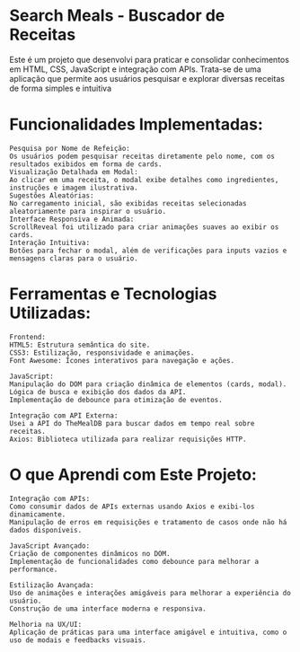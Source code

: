 # Search Meals - Buscador de Receitas
  Este é um projeto que desenvolvi para praticar e consolidar conhecimentos em HTML, CSS, JavaScript e integração com APIs. Trata-se de uma aplicação que permite aos usuários pesquisar e explorar diversas receitas de forma simples e intuitiva

  # Funcionalidades Implementadas:
    Pesquisa por Nome de Refeição:
    Os usuários podem pesquisar receitas diretamente pelo nome, com os resultados exibidos em forma de cards.
    Visualização Detalhada em Modal:
    Ao clicar em uma receita, o modal exibe detalhes como ingredientes, instruções e imagem ilustrativa.
    Sugestões Aleatórias:
    No carregamento inicial, são exibidas receitas selecionadas aleatoriamente para inspirar o usuário.
    Interface Responsiva e Animada:
    ScrollReveal foi utilizado para criar animações suaves ao exibir os cards.
    Interação Intuitiva:
    Botões para fechar o modal, além de verificações para inputs vazios e mensagens claras para o usuário.

# Ferramentas e Tecnologias Utilizadas:
    Frontend:
    HTML5: Estrutura semântica do site.
    CSS3: Estilização, responsividade e animações.
    Font Awesome: Ícones interativos para navegação e ações.

    JavaScript:
    Manipulação do DOM para criação dinâmica de elementos (cards, modal).
    Lógica de busca e exibição dos dados da API.
    Implementação de debounce para otimização de eventos.

    Integração com API Externa:
    Usei a API do TheMealDB para buscar dados em tempo real sobre receitas.
    Axios: Biblioteca utilizada para realizar requisições HTTP.

# O que Aprendi com Este Projeto:
    Integração com APIs:
    Como consumir dados de APIs externas usando Axios e exibi-los dinamicamente.
    Manipulação de erros em requisições e tratamento de casos onde não há dados disponíveis.

    JavaScript Avançado:
    Criação de componentes dinâmicos no DOM.
    Implementação de funcionalidades como debounce para melhorar a performance.

    Estilização Avançada:
    Uso de animações e interações amigáveis para melhorar a experiência do usuário.
    Construção de uma interface moderna e responsiva.
    
    Melhoria na UX/UI:
    Aplicação de práticas para uma interface amigável e intuitiva, como o uso de modais e feedbacks visuais.